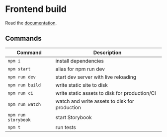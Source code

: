 # Frontend build

Read the [documentation](./docs/index.md).

## Commands

| Command             | Description                                   |
| ------------------- | --------------------------------------------- |
| `npm i`             | install dependencies                          |
| `npm start`         | alias for npm run dev                         |
| `npm run dev`       | start dev server with live reloading          |
| `npm run build`     | write static site to disk                     |
| `npm run ci`        | write static assets to disk for production/CI |
| `npm run watch`     | watch and write assets to disk for production |
| `npm run storybook` | start Storybook                               |
| `npm t`             | run tests                                     |

